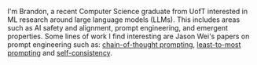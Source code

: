 <!--
**brandonjaipersaud/brandonjaipersaud** is a ✨ _special_ ✨ repository because its `README.md` (this file) appears on your GitHub profile.

Here are some ideas to get you started:

- 🔭 I’m currently working on ...
- 🌱 I’m currently learning ...
- 👯 I’m looking to collaborate on ...
- 🤔 I’m looking for help with ...
- 💬 Ask me about ...
- 📫 How to reach me: ...
- 😄 Pronouns: ...
- ⚡ Fun fact: ...
-->

I'm Brandon, a recent Computer Science graduate from UofT interested in ML research around large language models (LLMs). This includes areas such as AI safety and alignment, prompt engineering, and emergent properties. Some lines of work I find interesting are Jason Wei's papers on prompt engineering such as: [chain-of-thought prompting](https://arxiv.org/abs/2201.11903), [least-to-most prompting](https://arxiv.org/abs/2205.10625) and [self-consistency](https://arxiv.org/abs/2203.11171).


